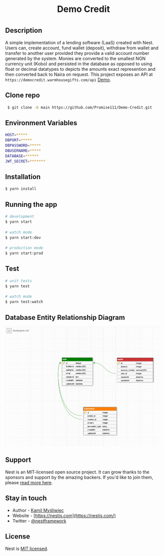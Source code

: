 <h1 align="center">
  Demo Credit
 <h1>
   
## Description

A simple implementation of a lending software (LaaS) created with Nest. Users can, create account, fund wallet (deposit), withdraw from wallet and transfer to another user provided they provide a valid account number generated by the system. Monies are converted to the smallest NGN currency unit (Kobo) and persisted in the database as opposed to using float or decimal datatypes to depicts the amounts exact represention and then converted back to Naira on request. This project exposes an API at `https://democredit.warmhousegifts.com/api` [Demo](https://democredit.warmhousegifts.com/api).

## Clone repo

```bash
 $ git clone -b main https://github.com/Promise111/Demo-Credit.git
```

## Environment Variables

```bash
HOST=*****
DBPORT=*****
DBPASSWORD=*****
DBUSERNAME=*****
DATABASE=******
JWT_SECRET=*******
```

## Installation

```bash
$ yarn install
```

## Running the app

```bash
# development
$ yarn start

# watch mode
$ yarn start:dev

# production mode
$ yarn start:prod
```

## Test

```bash
# unit tests
$ yarn test

# watch mode
$ yarn test:watch
```

## Database Entity Relationship Diagram

<img width="500" src="https://raw.githubusercontent.com/Promise111/Demo-Credit/main/demo_credit_ER_diagram.png" width="200" alt="E-R diagram" />

## Support

Nest is an MIT-licensed open source project. It can grow thanks to the sponsors and support by the amazing backers. If you'd like to join them, please [read more here](https://docs.nestjs.com/support).

## Stay in touch

- Author - [Kamil Myśliwiec](https://kamilmysliwiec.com)
- Website - [https://nestjs.com](https://nestjs.com/)
- Twitter - [@nestframework](https://twitter.com/nestframework)

## License

Nest is [MIT licensed](LICENSE).
